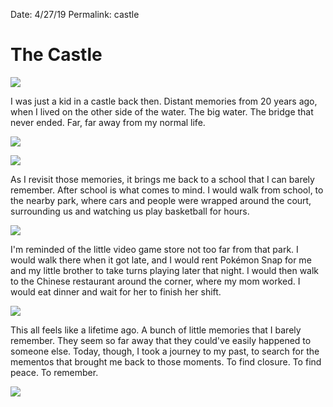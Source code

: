 Date: 4/27/19
Permalink: castle

# The Castle

![][image-1]

I was just a kid in a castle back then. Distant memories from 20 years ago, when I lived on the other side of the water. The big water. The bridge that never ended. Far, far away from my normal life.

![][image-2]

![][image-3]

As I revisit those memories, it brings me back to a school that I can barely remember. After school is what comes to mind. I would walk from school, to the nearby park, where cars and people were wrapped around the court, surrounding us and watching us play basketball for hours.

![][image-4]

I'm reminded of the little video game store not too far from that park. I  would walk there when it got late, and I would rent Pokémon Snap for me and my little brother to take turns playing later that night. I would then walk to the Chinese restaurant around the corner, where my mom worked. I would eat dinner and wait for her to finish her shift.

![][image-5]

This all feels like a lifetime ago. A bunch of little memories that I barely remember. They seem so far away that they could've easily happened to someone else. Today, though, I took a journey to my past, to search for the mementos that brought me back to those moments. To find closure. To find peace. To remember.

![][image-6]

[image-1]:	https://i.imgur.com/8i3FLGU.jpg
[image-2]:	https://i.imgur.com/EP0tO8I.jpg
[image-3]:	https://i.imgur.com/W8AVxyu.jpg
[image-4]:	https://i.imgur.com/nltKMqp.jpg
[image-5]:	https://i.imgur.com/UI32jR4.jpg
[image-6]:	https://i.imgur.com/8dWbRfU.jpg